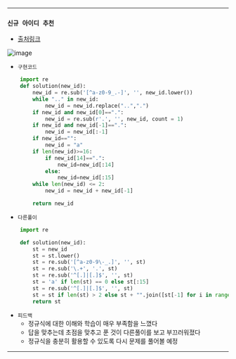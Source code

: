 ---------------------------------------
### `신규 아이디 추천` 

  - [출처링크](https://programmers.co.kr/learn/courses/30/lessons/72410?language=python3)
  
  
![image](https://user-images.githubusercontent.com/15559593/132869799-4924d128-5664-479b-b0bb-e09c6b47aab9.png)


  - `구현코드`
  ```Python
      import re
      def solution(new_id):
          new_id = re.sub('[^a-z0-9_.-]', '', new_id.lower())  
          while ".." in new_id:
              new_id = new_id.replace("..",".")
          if new_id and new_id[0]==".":
              new_id = re.sub(r'.', '', new_id, count = 1)
          if new_id and new_id[-1]==".":
              new_id = new_id[:-1]
          if new_id=="":
              new_id = "a"
          if len(new_id)>=16:
              if new_id[14]==".":
                  new_id=new_id[:14]
              else:
                  new_id=new_id[:15]
          while len(new_id) <= 2:
              new_id = new_id + new_id[-1]

          return new_id
  ```
  
  - `다른풀이`
  
  ```Python
      import re

      def solution(new_id):
          st = new_id
          st = st.lower()
          st = re.sub('[^a-z0-9\-_.]', '', st)
          st = re.sub('\.+', '.', st)
          st = re.sub('^[.]|[.]$', '', st)
          st = 'a' if len(st) == 0 else st[:15]
          st = re.sub('^[.]|[.]$', '', st)
          st = st if len(st) > 2 else st + "".join([st[-1] for i in range(3-len(st))])
          return st
  ```
  
  - `피드백`
     - 정규식에 대한 이해와 학습이 매우 부족함을 느꼈다
     - 답을 맞추는데 초점을 맞추고 푼 것이 다른풀이를 보고 부끄러워졌다
     - 정규식을 충분히 활용할 수 있도록 다시 문제를 풀어볼 예정
     
---------------------------------------
